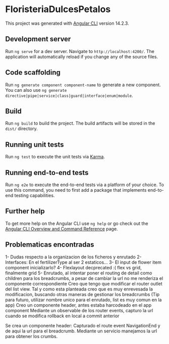 # FloristeriaDulcesPetalos

This project was generated with [Angular CLI](https://github.com/angular/angular-cli) version 14.2.3.

## Development server

Run `ng serve` for a dev server. Navigate to `http://localhost:4200/`. The application will automatically reload if you change any of the source files.

## Code scaffolding

Run `ng generate component component-name` to generate a new component. You can also use `ng generate directive|pipe|service|class|guard|interface|enum|module`.

## Build

Run `ng build` to build the project. The build artifacts will be stored in the `dist/` directory.

## Running unit tests

Run `ng test` to execute the unit tests via [Karma](https://karma-runner.github.io).

## Running end-to-end tests

Run `ng e2e` to execute the end-to-end tests via a platform of your choice. To use this command, you need to first add a package that implements end-to-end testing capabilities.

## Further help

To get more help on the Angular CLI use `ng help` or go check out the [Angular CLI Overview and Command Reference](https://angular.io/cli) page.

## Problematicas encontradas

1- Dudas respecto a la organizacion de los ficheros y enrutado
2- Interfaces: En el fertilizerType al ser 2 estaticos...
3- El input de flower item component inicializarlo?
4- Flexlayout decprecated :( flex vs grid, finalmente grid
5- Enrutado, al intentar poner el routing de detail como children para los breadcrumbs, a pesar de cambiar la url no me renderiza el componente correspondiente
Creo que tengo que modificar el router outlet del list view. Tal y como esta planteada creo que es muy enrevesada la modificacion, buscando otras maneras de gestionar los breadcrumbs
(Tip para futuro, utilizar nombre unico para el enrutado, list es muy comun en la app)
Creo un componente header, antes estaba harcodeado en el app component
Mediante un observable de los router events, capturo la url cuando se modifica
rollback en local a commit anterior

Se crea un componente header:
Capturado el route event NavigationEnd y de aqui la url para el breadcrumb. Mediante un servicio manejamos la url para obtener los crumbs.
